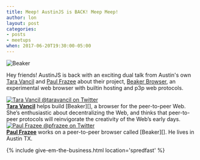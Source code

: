 ```yaml
---
title: Meep! AustinJS is BACK! Meep Meep!
author: lon
layout: post
categories:
- posts
- meetups
when: 2017-06-20T19:30:00-05:00
---
```


<img alt="Beaker" src="https://upload.wikimedia.org/wikipedia/en/5/59/Beaker_%28Muppet%29.jpg" />

Hey friends! AustinJS is back with an exciting dual talk from Austin's own [Tara Vancil](https://twitter.com/taravancil) and [Paul Frazee](https://twitter.com/pfrazee) about their project, [Beaker Browser][Beaker], an experimental web browser with builtin hosting and p3p web protocols. 

<div class="media-object speaker-bio">
  <a href="https://twitter.com/taravancil">
    <img alt="Tara Vancil @taravancil on Twitter"
      src="https://pbs.twimg.com/profile_images/844315037351096321/qLBLZqkl_400x400.jpg" />
  </a>
  <div>
  <a href="https://twitter.com/taravancil"><strong>Tara Vancil</strong></a>
  helps build [Beaker][], a browser for the peer-to-peer Web. She’s enthusiastic
  about decentralizing the Web, and thinks that peer-to-peer protocols will
  reinvigorate the creativity of the Web’s early days.
  </div>
</div>

<div class="media-object speaker-bio">
  <a href="https://twitter.com/pfrazee">
    <img alt="Paul Frazee @pfrazee on Twitter"
      src="https://pbs.twimg.com/profile_images/868195193253535744/yXQt-VYo_400x400.jpg" />
  </a>
  <div>
  <a href="https://twitter.com/pfrazee"><strong>Paul Frazee</strong></a>
  works on a peer-to-peer browser called [Beaker][]. He lives in Austin TX.
  </div>
</div>

{% include give-em-the-business.html location='spredfast' %}

[Beaker]: https://beakerbrowser.com/
